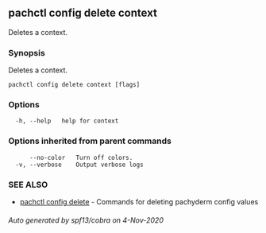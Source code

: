 ## pachctl config delete context

Deletes a context.

### Synopsis

Deletes a context.

```
pachctl config delete context [flags]
```

### Options

```
  -h, --help   help for context
```

### Options inherited from parent commands

```
      --no-color   Turn off colors.
  -v, --verbose    Output verbose logs
```

### SEE ALSO

* [pachctl config delete](pachctl_config_delete.md)	 - Commands for deleting pachyderm config values

###### Auto generated by spf13/cobra on 4-Nov-2020
